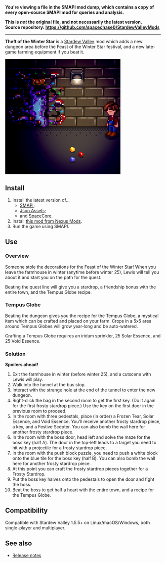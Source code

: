 **You're viewing a file in the SMAPI mod dump, which contains a copy of every open-source SMAPI mod
for queries and analysis.**

**This is _not_ the original file, and not necessarily the latest version.**  
**Source repository: https://github.com/spacechase0/StardewValleyMods**

----

**Theft of the Winter Star** is a [Stardew Valley](http://stardewvalley.net/) mod which adds a new
dungeon area before the Feast of the Winter Star festival, and a new late-game farming equipment if
you beat it.

![](screenshot.png)

## Install
1. Install the latest version of...
   * [SMAPI](https://smapi.io);
   * [Json Assets](https://www.nexusmods.com/stardewvalley/mods/1720);
   * and [SpaceCore](https://www.nexusmods.com/stardewvalley/mods/1348).
2. Install [this mod from Nexus Mods](http://www.nexusmods.com/stardewvalley/mods/5062).
3. Run the game using SMAPI.

## Use
### Overview
Someone stole the decorations for the Feast of the Winter Star! When you leave the farmhouse in
winter (anytime before winter 25), Lewis will tell you about it and start you on the path for the
quest.

Beating the quest line will give you a stardrop, a friendship bonus with the entire town, and the
Tempus Globe recipe.

### Tempus Globe
Beating the dungeon gives you the recipe for the Tempus Globe, a mystical item which can be crafted
and placed on your farm. Crops in a 5x5 area around Tempus Globes will grow year-long and be
auto-watered.

Crafting a Tempus Globe requires an iridum sprinkler, 25 Solar Essence, and 25 Void Essence.

### Solution
**Spoilers ahead!**

1. Exit the farmhouse in winter (before winter 25), and a cutscene with Lewis will play.
2. Walk into the tunnel at the bus stop.
3. Interact with the strange hole at the end of the tunnel to enter the new dungeon.
4. Right-click the bag in the second room to get the first key. (Do it again for the first frosty
   stardrop piece.) Use the key on the first door in the previous room to proceed.
5. In the room with three pedestals, place (in order) a Frozen Tear, Solar Essence, and Void
   Essence. You'll receive another frosty stardrop piece, a key, and a Festive Scepter. You can
   also bomb the wall here for another frosty stardrop piece.
6. In the room with the boss door, head left and solve the maze for the boss key (half A). The door
   in the top-left leads to a target you need to hit with a projectile for a frosty stardrop piece.
7. In the room with the push block puzzle, you need to push a white block onto the blue tile for
   the boss key (half B). You can also bomb the wall here for another frosty stardrop piece.
8. At this point you can craft the frosty stardrop pieces together for a Frosty Stardrop.
9. Put the boss key halves onto the pedestals to open the door and fight the boss.
10. Beat the boss to get half a heart with the entire town, and a recipe for the Tempus Globe.

## Compatibility
Compatible with Stardew Valley 1.5.5+ on Linux/macOS/Windows, both single-player and multiplayer.

## See also
* [Release notes](release-notes.md)
